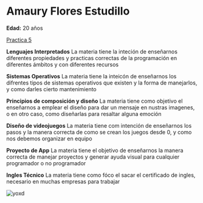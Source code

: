# Amaury Flores Estudillo
**Edad:** 20 años

[Practica 5](./practica-5.md)

**Lenguajes Interpretados**
La materia tiene la inteción de enseñarnos diferentes propiedades y practicas correctas de la programación en diferentes ámbitos y con diferentes recursos

**Sistemas Operativos**
La materia tiene la inteicón de enseñarnos los difrentes tipos de sistemas operativos que existen y la forma de manejarlos, y como darles cierto mantenimiento

**Principios de composición y diseño**
La materia tiene como objetivo el enseñarnos a emplear el diseño para dar un mensaje en nustras imagenes, o en otro caso, como diseñarlas para resaltar alguna emoción

**Diseño de videojuegos**
La materia tiene com intención de enseñarnos los pasos y la manera correcta de como se crean los juegos desde 0, y como nos debemos organizar en equipo

**Proyecto de App**
La materia tiene el objetivo de enseñarnos la manera correcta de manejar proyectos y generar ayuda visual para cualquier programador o no programador

**Ingles Técnico**
La materia tiene como fóco el sacar el certificado de ingles, necesario en muchas empresas para trabajar


![yoxd](foto..jpeg)
